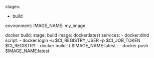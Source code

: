 stages:
  - build

environment:
  IMAGE_NAME: my_image

docker build:
  stage: build
  image: docker:latest
  services:
    - docker:dind
  script: 
    - docker login -u $CI_REGISTRY_USER -p $CI_JOB_TOKEN $CI_REGISTRY
    - docker build -t $IMAGE_NAME:latest .
    - docker push $IMAGE_NAME:latest
